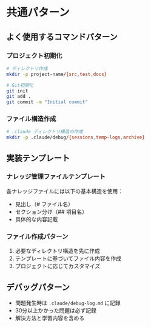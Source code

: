 # 共通パターン

## よく使用するコマンドパターン

### プロジェクト初期化
```bash
# ディレクトリ作成
mkdir -p project-name/{src,test,docs}

# Git初期化
git init
git add .
git commit -m "Initial commit"
```

### ファイル構造作成
```bash
# .claude ディレクトリ構造の作成
mkdir -p .claude/debug/{sessions,temp-logs,archive}
```

## 実装テンプレート

### ナレッジ管理ファイルテンプレート
各ナレッジファイルには以下の基本構造を使用：
- 見出し（# ファイル名）
- セクション分け（## 項目名）
- 具体的な内容記載

### ファイル作成パターン
1. 必要なディレクトリ構造を先に作成
2. テンプレートに基づいてファイル内容を作成
3. プロジェクトに応じてカスタマイズ

## デバッグパターン
- 問題発生時は `.claude/debug-log.md` に記録
- 30分以上かかった問題は必ず記録
- 解決方法と学習内容を含める